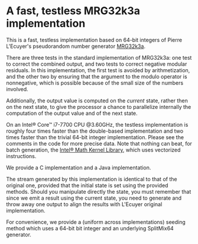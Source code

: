 A fast, testless MRG32k3a implementation
========================================

This is a fast, testless implementation based on 64-bit integers of Pierre
L'Ecuyer's pseudorandom number generator
[MRG32k3a](https://pubsonline.informs.org/doi/abs/10.1287/opre.47.1.159).

There are three tests in the standard implementation of MRG32k3a: one test
to correct the combined output, and two tests to correct negative modular
residuals. In this implementation, the first test is avoided by
arithmetization, and the other two by ensuring that the argument to the
modulo operator is nonnegative, which is possible because of the small
size of the numbers involved.

Additionally, the output value is computed on the _current_ state,
rather then on the next state, to give the processor a chance to
parallelize internally the computation of the output value and of the next
state.

On an Intel® Core™ i7-7700 CPU @3.60GHz, the testless implementation is
roughly four times faster than the double-based implementation and
two times faster than the trivial 64-bit integer implementation. Please
see the comments in the code for more precise data. Note that nothing
can beat, for batch generation, the [Intel® Math Kernel
Library](https://software.intel.com/en-us/mkl), which uses vectorized
instructions.

We provide a C implementation and a Java implementation.

The stream generated by this implementation is identical to that of the
original one, provided that the initial state is set using the
provided methods. Should you manipulate directly the state, you must
remember that since we emit a result using the current state, you need
to generate and throw away one output to align the results with
L'Ecuyer original implementation.

For convenience, we provide a (uniform across implementations)
seeding method which uses a 64-bit bit integer and an underlying
SplitMix64 generator.
